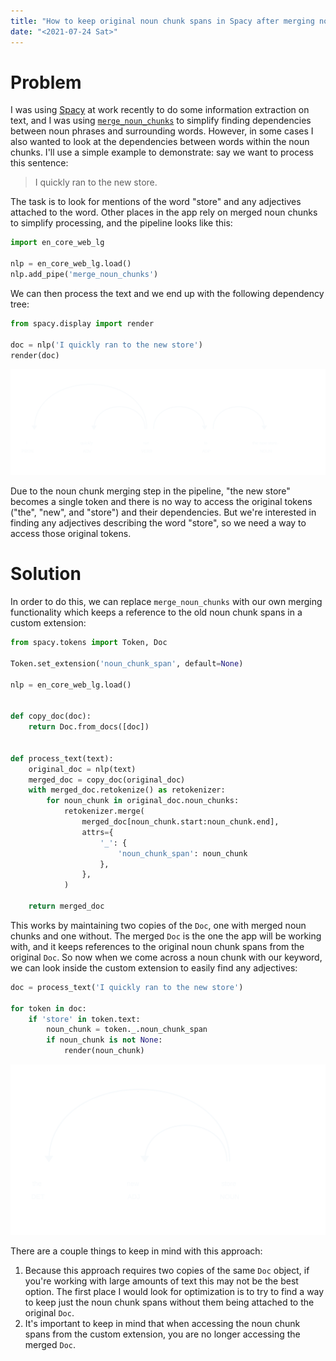 ```yaml
---
title: "How to keep original noun chunk spans in Spacy after merging noun chunks"
date: "<2021-07-24 Sat>"
---
```



# Problem

I was using [Spacy](https://spacy.io/) at work recently to do some information extraction on text, and I was using [`merge_noun_chunks`](https://spacy.io/api/pipeline-functions#merge_noun_chunks) to simplify finding dependencies between noun phrases and surrounding words. However, in some cases I also wanted to look at the dependencies between words within the noun chunks. I'll use a simple example to demonstrate: say we want to process this sentence:

> I quickly ran to the new store.

The task is to look for mentions of the word "store" and any adjectives attached to the word. Other places in the app rely on merged noun chunks to simplify processing, and the pipeline looks like this:

```python
import en_core_web_lg

nlp = en_core_web_lg.load()
nlp.add_pipe('merge_noun_chunks')
```

We can then process the text and we end up with the following dependency tree:

```python
from spacy.display import render

doc = nlp('I quickly ran to the new store')
render(doc)
```

![img](./example-dep-tree.svg)

Due to the noun chunk merging step in the pipeline, "the new store" becomes a single token and there is no way to access the original tokens ("the", "new", and "store") and their dependencies. But we're interested in finding any adjectives describing the word "store", so we need a way to access those original tokens.


# Solution

In order to do this, we can replace `merge_noun_chunks` with our own merging functionality which keeps a reference to the old noun chunk spans in a custom extension:

```python
from spacy.tokens import Token, Doc

Token.set_extension('noun_chunk_span', default=None)

nlp = en_core_web_lg.load()


def copy_doc(doc):
    return Doc.from_docs([doc])


def process_text(text):
    original_doc = nlp(text)
    merged_doc = copy_doc(original_doc)
    with merged_doc.retokenize() as retokenizer:
        for noun_chunk in original_doc.noun_chunks:
            retokenizer.merge(
                merged_doc[noun_chunk.start:noun_chunk.end],
                attrs={
                    '_': {
                        'noun_chunk_span': noun_chunk
                    },
                },
            )

    return merged_doc
```

This works by maintaining two copies of the `Doc`, one with merged noun chunks and one without. The merged `Doc` is the one the app will be working with, and it keeps references to the original noun chunk spans from the original `Doc`. So now when we come across a noun chunk with our keyword, we can look inside the custom extension to easily find any adjectives:

```python
doc = process_text('I quickly ran to the new store')

for token in doc:
    if 'store' in token.text:
        noun_chunk = token._.noun_chunk_span
        if noun_chunk is not None:
            render(noun_chunk)
```

![img](./example-noun-chunk.svg)

There are a couple things to keep in mind with this approach:

1.  Because this approach requires two copies of the same `Doc` object, if you're working with large amounts of text this may not be the best option. The first place I would look for optimization is to try to find a way to keep just the noun chunk spans without them being attached to the original `Doc`.
2.  It's important to keep in mind that when accessing the noun chunk spans from the custom extension, you are no longer accessing the merged `Doc`.
